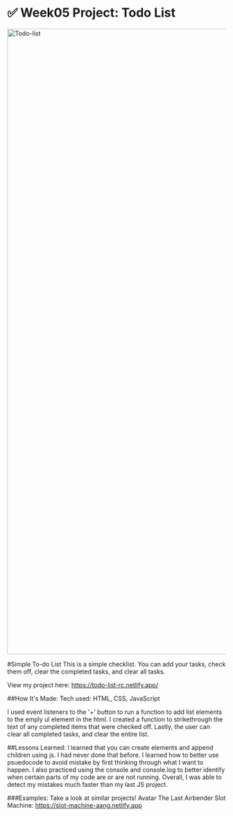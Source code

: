 # ✅ Week05 Project: Todo List

<img width="1440" alt="Todo-list" src="https://github.com/JacinthaDev/Todo-list/assets/129231721/e7fe2fbf-2463-49b1-868f-0de37bad418f">

#Simple To-do List
This is a simple checklist. You can add your tasks, check them off, clear the completed tasks, and clear all tasks.


View my project here: https://todo-list-rc.netlify.app/

##How It's Made:
Tech used: HTML, CSS, JavaScript

I used event listeners to the '+' button to run a function to add list elements to the emply ul element in the html. I created a function to strikethrough the text of any completed items that were checked off. Lastly, the user can clear all completed tasks, and clear the entire list. 

##Lessons Learned:
I learned that you can create elements and append children using js. I had never done that before. I learned how to better use psuedocode to avoid mistake by first thinking through what I want to happen. I also practiced using the console and console.log to better identify when certain parts of my code are or are not running. Overall, I was able to detect my mistakes much faster than my last JS project.

###Examples:
Take a look at similar projects!
Avatar The Last Airbender Slot Machine: https://slot-machine-aang.netlify.app
